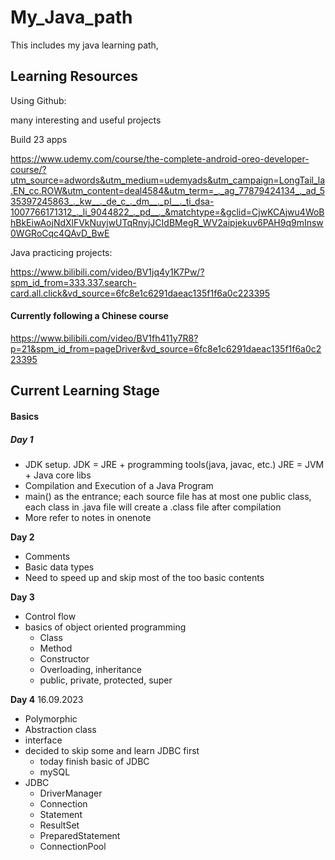 # My_Java_path
This includes my java learning path, 



## Learning Resources

Using Github: 

many interesting and useful projects



Build 23 apps 

https://www.udemy.com/course/the-complete-android-oreo-developer-course/?utm_source=adwords&utm_medium=udemyads&utm_campaign=LongTail_la.EN_cc.ROW&utm_content=deal4584&utm_term=_._ag_77879424134_._ad_535397245863_._kw__._de_c_._dm__._pl__._ti_dsa-1007766171312_._li_9044822_._pd__._&matchtype=&gclid=CjwKCAjwu4WoBhBkEiwAojNdXlFVkNuyjwUTqRnyjJCIdBMegR_WV2aipjekuv6PAH9q9mInsw0WGRoCqc4QAvD_BwE



Java practicing projects:

https://www.bilibili.com/video/BV1jq4y1K7Pw/?spm_id_from=333.337.search-card.all.click&vd_source=6fc8e1c6291daeac135f1f6a0c223395

#### Currently following a Chinese course

https://www.bilibili.com/video/BV1fh411y7R8?p=21&spm_id_from=pageDriver&vd_source=6fc8e1c6291daeac135f1f6a0c223395





## Current Learning Stage

#### Basics

##### Day 1

* JDK setup. JDK = JRE + programming tools(java, javac, etc.) JRE = JVM + Java core libs
* Compilation and Execution of a Java Program
* main() as the entrance; each source file has at most one public class, each class in .java file will create a .class file after compilation
* More refer to notes in onenote  

**Day 2**

* Comments
* Basic data types
* Need to speed up and skip most of the too basic contents

**Day 3**

* Control flow
* basics of object oriented programming
  * Class
  * Method
  * Constructor
  * Overloading, inheritance
  * public, private, protected, super

**Day 4** 16.09.2023

* Polymorphic
* Abstraction class
* interface
* decided to skip some and learn JDBC first
  * today finish basic of JDBC
  * mySQL
* JDBC
  * DriverManager
  * Connection
  * Statement
  * ResultSet
  * PreparedStatement
  * ConnectionPool

